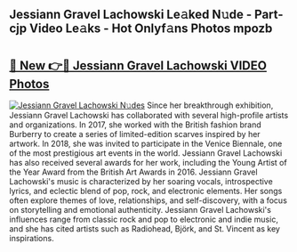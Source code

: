 ## Jessiann Gravel Lachowski Le𝚊ked N𝚞de - Part-cjp Video Le𝚊ks - Hot Onlyf𝚊ns Photos mpozb

# <h2><a href="http://ac29259.deff.icu/?id=Jessiann+Gravel+Lachowski">🔗 New 👉🔴 Jessiann Gravel Lachowski VIDEO Photos</a></h2>

[![Jessiann Gravel Lachowski N𝚞des](https://i.imgur.com/rIISA9y.gif)](http://ac29259.deff.icu/?id=Jessiann+Gravel+Lachowski)
Since her breakthrough exhibition, Jessiann Gravel Lachowski has collaborated with several high-profile artists and organizations. In 2017, she worked with the British fashion brand Burberry to create a series of limited-edition scarves inspired by her artwork. In 2018, she was invited to participate in the Venice Biennale, one of the most prestigious art events in the world. Jessiann Gravel Lachowski has also received several awards for her work, including the Young Artist of the Year Award from the British Art Awards in 2016. Jessiann Gravel Lachowski's music is characterized by her soaring vocals, introspective lyrics, and eclectic blend of pop, rock, and electronic elements. Her songs often explore themes of love, relationships, and self-discovery, with a focus on storytelling and emotional authenticity. Jessiann Gravel Lachowski's influences range from classic rock and pop to electronic and indie music, and she has cited artists such as Radiohead, Björk, and St. Vincent as key inspirations.
